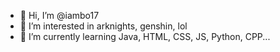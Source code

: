 - 👋 Hi, I’m @iambo17
- 👀 I’m interested in arknights, genshin, lol
- 🌱 I’m currently learning Java, HTML, CSS, JS, Python, CPP...

<!---
iambo17/iambo17 is a ✨ special ✨ repository because its `README.md` (this file) appears on your GitHub profile.
You can click the Preview link to take a look at your changes.
--->

